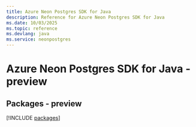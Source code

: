 ```yaml
---
title: Azure Neon Postgres SDK for Java
description: Reference for Azure Neon Postgres SDK for Java
ms.date: 10/03/2025
ms.topic: reference
ms.devlang: java
ms.service: neonpostgres
---
```

# Azure Neon Postgres SDK for Java - preview
## Packages - preview
[!INCLUDE [packages](neon-postgres-index.md)]